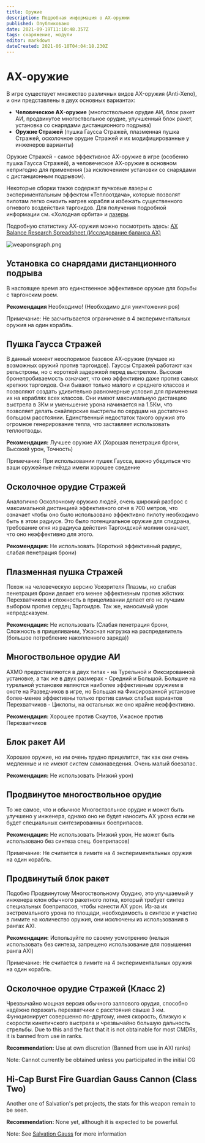 ```yaml
---
title: Оружие
description: Подробная информация о AX-оружии
published: Опубликовано
date: 2021-09-19T11:10:48.357Z
tags: снаряжение, модули
editor: markdown
dateCreated: 2021-06-10T04:04:18.230Z
---
```


# АХ-оружие
В игре существует множество различных видов AX-оружия (Anti-Xeno), и они представлены в двух основных вариантах:

- **Человеческое AX-оружие** (многоствольное орудие АИ, блок ракет АИ, продвинутое многоствольное орудие, улучшенный блок ракет, установка со снарядами дистанционного подрыва)
- **Оружие Стражей** (пушка Гаусса Стражей, плазменная пушка Стражей, осколочное орудие Стражей и их модифицированные у инженеров варианты)

Оружие Стражей - самое эффективное АХ-оружие в игре (особенно пушка Гаусса Стражей), а человеческое АХ-оружие в основном непригодно для применения (за исключением установки со снарядами с дистанционным подрывом).

Некоторые сборки также содержат пучковые лазеры с экспериментальным эффектом «Теплоотдача», которые позволят пилотам легко снизить нагрев корабля и избежать существенного огневого воздействия таргоидов. Для получения подробной информации см. «Холодная орбита» и [лазеры](/en/lasers).

Подробную статистику АХ-оружия можно посмотреть здесь: [AX Balance Research Spreadsheet (Исследование баланса АХ)](https://docs.google.com/spreadsheets/d/1kNZwBn16nYcrqpaua08VQb_ea3PF9SYcO-1IWivPZsA/edit#gid=1860633931)

![weaponsgraph.png](/img/weaponsgraph.png)

## Установка со снарядами дистанционного подрыва

В настоящее время это единственное эффективное оружие для борьбы с таргонским роем.

**Рекомендация** Необходимо! (Необходимо для уничтожения роя)

Примечание: Не засчитывается ограничение в 4 экспериментальных оружия на один корабль.

## Пушка Гаусса Стражей

В данный момент неоспоримое базовое АХ-оружие (лучшее из возможных оружий против таргоидов). Гауссы Стражей работают как рельстроны, но с короткой задержкой перед выстрелом. Высокая бронепробиваемость означает, что оно эффективно даже против самых крепких таргоидов. Они бывают только малого и среднего классов и позволяют создать удивительно равномерные условия для применения их на кораблях всех классов. Они имеют максимальную дистанцию выстрела в 3Км и уменьшение урона начинается на 1.5Км, что позволяет делать снайперские выстрелы по сердцам на достаточно большом расстоянии. Единственный недостаток такого оружия это огромное генерирование тепла, что заставляет использовать теплоотводы.

**Рекомендация:** Лучшее оружие AX (Хорошая пенетрация брони, Высокий урон, Точность)

Примечание: При использовании пушек Гаусса, важно убедиться что ваши оружейные гнёзда имели хорошее сведение

## Осколочное орудие Стражей

Аналогично Осколочному оружию людей, очень широкий разброс с максимальной дистанцией эффективного огня в 700 метров, что означает чтобы оно было использовано эффективно пилоту необходимо быть в этом радиусе. Это было потенциальное оружие для спидрана, требование огня из радиуса действия Таргоидской молнии означает, что оно неэффективно для этого.

**Рекомендация:** Не использовать (Короткий эффективный радиус, слабая пенетрация брони)

## Плазменная пушка Стражей

Похож на человеческую версию Ускорителя Плазмы, но слабая пенетрация брони делает его менее эффективным против жёстких Перехватчиков и сложность в прицеливании делает его не лучшим выбором против сердец Таргоидов. Так же, наносимый урон непредсказуем.

**Рекомендация:** Не использовать (Слабая пенетрация брони, Сложность в прицеливании, Ужасная нагрузка на распределитель (большое потребление накопленного заряда))

## Многоствольное орудие АИ

АХМО предоставляются в двух типах - на Турельной и Фиксированной установке, а так же в двух размерах - Средний и Большой. Большие на турельной установке являются наиболее эффективным оружием в охоте на Разведчиков в игре, но Большая на Фиксированной установке более-менее эффективны только против самых слабых вариантов Перехватчиков - Циклопы, на остальных же оно крайне неэффективно.

**Рекомендация:** Хорошее против Скаутов, Ужасное против Перехватчиков

## Блок ракет АИ

Хорошее оружие, но им очень трудно прицелится, так как они очень медленные и не имеют систем самонаведения. Очень малый боезапас.

**Рекомендация:** Не использовать (Низкий урон)

## Продвинутое многоствольное орудие

То же самое, что и обычное Многоствольное орудие и может быть улучшено у инженера, однако оно не будет наносить АХ урона если не будет специальных синтезированных боеприпасов.

**Рекомендация:** Не использовать (Низкий урон, Не может быть использовано без синтеза спец. боеприпасов)

Примечание: Не считается в лимите на 4 экспериментальных оружия на один корабль.

## Продвинутый блок ракет

Подобно Продвинутому Многоствольному Орудию, это улучшаемый у инженера клон обычного ракетного лотка, который требует синтез специальных боеприпасов, чтобы нанести АХ урон. Из-за их экстремального урона по площади, необходимость в синтезе и участие в лимите на количество оружия, они исключены из использования в рангах AXI.

**Рекомендации:** Используйте по своему усмотрению (нельзя использовать без синтеза, запрещено использование для повышения ранга AXI)

Примечание: Не считается в лимите на 4 экспериментальных оружия на один корабль.

## Осколочное орудие Стражей (Класс 2)

Чрезвычайно мощная версия обычного залпового орудия, способно надёжно поражать перехватчики с расстояния свыше 3 км. Функционирует совершенно по-другому, имея скорость, близкую к скорости кинетичского выстрела и чрезвычайно большую дальность стрельбы. Due to this and the fact that it is not obtainable for most CMDRs, it is banned from use in ranks.

**Recommendation:** Use at own discretion (Banned from use in AXI ranks)

Note: Cannot currently be obtained unless you participated in the initial CG

## Hi-Cap Burst Fire Guardian Gauss Cannon (Class Two)

Another one of Salvation's pet projects, the stats for this weapon remain to be seen.

**Recommendation:** None yet, although it is expected to be powerful.

Note: See [Salvation Gauss](https://wiki.antixenoinitiative.com/es/salvation-gauss) for more information
